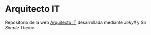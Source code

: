 # Arquitecto IT
Repositorio de la web [Arquitecto IT][AiT] desarrollada mediante *Jekyll* y *So Simple Theme*.

[AiT]: https://www.arquitectoit.com
